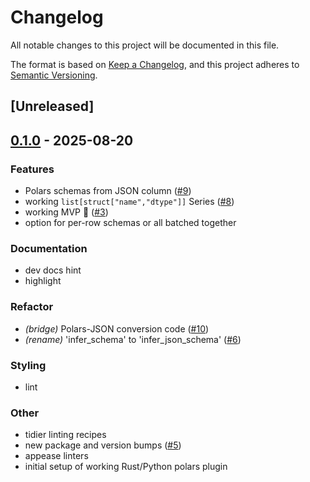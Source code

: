 # Changelog

All notable changes to this project will be documented in this file.

The format is based on [Keep a Changelog](https://keepachangelog.com/en/1.0.0/),
and this project adheres to [Semantic Versioning](https://semver.org/spec/v2.0.0.html).

## [Unreleased]

## [0.1.0](https://github.com/lmmx/polars-genson/releases/tag/polars-genson-py-v0.1.0) - 2025-08-20

### <!-- 1 -->Features

- Polars schemas from JSON column ([#9](https://github.com/lmmx/polars-genson/pull/9))
- working `list[struct["name","dtype"]]` Series ([#8](https://github.com/lmmx/polars-genson/pull/8))
- working MVP :tada: ([#3](https://github.com/lmmx/polars-genson/pull/3))
- option for per-row schemas or all batched together

### <!-- 4 -->Documentation

- dev docs hint
- highlight

### <!-- 5 -->Refactor

- *(bridge)* Polars-JSON conversion code ([#10](https://github.com/lmmx/polars-genson/pull/10))
- *(rename)* 'infer_schema' to 'infer_json_schema' ([#6](https://github.com/lmmx/polars-genson/pull/6))

### <!-- 8 -->Styling

- lint

### <!-- 9 -->Other

- tidier linting recipes
- new package and version bumps ([#5](https://github.com/lmmx/polars-genson/pull/5))
- appease linters
- initial setup of working Rust/Python polars plugin
